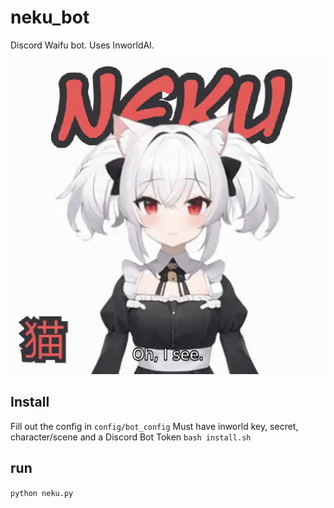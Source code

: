# neku_bot
Discord Waifu bot. Uses InworldAI.

![NEKU](https://raw.githubusercontent.com/atorsvn/neku_bot/main/neku.gif)

## Install
Fill out the config in ```config/bot_config``` Must have inworld key, secret, character/scene and a Discord Bot Token
```bash install.sh```
## run
```python neku.py```
